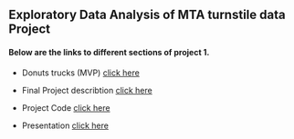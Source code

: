 ## Exploratory Data Analysis of MTA turnstile data Project

#### Below are the links to different sections of project 1.
- Donuts trucks (MVP) [click here](https://github.com/emanshehri/MyRepo/blob/main/Donuts_trucks%20(MVP).md)

- Final Project describtion [click here ](https://github.com/emanshehri/MyRepo/blob/main/Finding%20the%20best%20locations%20to%20place%20Donuts%20trucks%20in%20NY%20city%20.md)

- Project Code [ click here ](https://github.com/emanshehri/MyRepo/blob/main/MTA_Turnstile_Project.ipynb)

- Presentation [click here](https://github.com/emanshehri/MyRepo/blob/main/presentation1.pdf)
